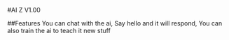 #AI Z V1.00

##Features
You can chat with the ai,
Say hello and it will respond,
You can also train the ai to teach it new stuff
